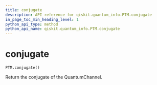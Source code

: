 ```yaml
---
title: conjugate
description: API reference for qiskit.quantum_info.PTM.conjugate
in_page_toc_min_heading_level: 1
python_api_type: method
python_api_name: qiskit.quantum_info.PTM.conjugate
---
```


# conjugate

<span id="qiskit.quantum_info.PTM.conjugate" />

`PTM.conjugate()`

Return the conjugate of the QuantumChannel.

